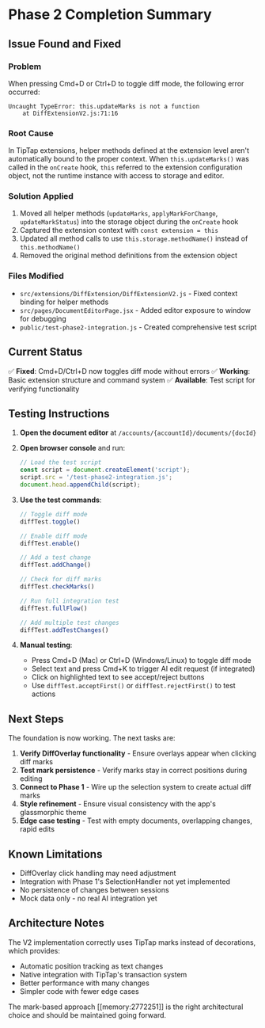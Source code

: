 # Phase 2 Completion Summary

## Issue Found and Fixed

### Problem
When pressing Cmd+D or Ctrl+D to toggle diff mode, the following error occurred:
```
Uncaught TypeError: this.updateMarks is not a function
    at DiffExtensionV2.js:71:16
```

### Root Cause
In TipTap extensions, helper methods defined at the extension level aren't automatically bound to the proper context. When `this.updateMarks()` was called in the `onCreate` hook, `this` referred to the extension configuration object, not the runtime instance with access to storage and editor.

### Solution Applied
1. Moved all helper methods (`updateMarks`, `applyMarkForChange`, `updateMarkStatus`) into the storage object during the `onCreate` hook
2. Captured the extension context with `const extension = this`
3. Updated all method calls to use `this.storage.methodName()` instead of `this.methodName()`
4. Removed the original method definitions from the extension object

### Files Modified
- `src/extensions/DiffExtension/DiffExtensionV2.js` - Fixed context binding for helper methods
- `src/pages/DocumentEditorPage.jsx` - Added editor exposure to window for debugging
- `public/test-phase2-integration.js` - Created comprehensive test script

## Current Status

✅ **Fixed**: Cmd+D/Ctrl+D now toggles diff mode without errors
✅ **Working**: Basic extension structure and command system
✅ **Available**: Test script for verifying functionality

## Testing Instructions

1. **Open the document editor** at `/accounts/{accountId}/documents/{docId}`

2. **Open browser console** and run:
   ```javascript
   // Load the test script
   const script = document.createElement('script');
   script.src = '/test-phase2-integration.js';
   document.head.appendChild(script);
   ```

3. **Use the test commands**:
   ```javascript
   // Toggle diff mode
   diffTest.toggle()
   
   // Enable diff mode
   diffTest.enable()
   
   // Add a test change
   diffTest.addChange()
   
   // Check for diff marks
   diffTest.checkMarks()
   
   // Run full integration test
   diffTest.fullFlow()
   
   // Add multiple test changes
   diffTest.addTestChanges()
   ```

4. **Manual testing**:
   - Press Cmd+D (Mac) or Ctrl+D (Windows/Linux) to toggle diff mode
   - Select text and press Cmd+K to trigger AI edit request (if integrated)
   - Click on highlighted text to see accept/reject buttons
   - Use `diffTest.acceptFirst()` or `diffTest.rejectFirst()` to test actions

## Next Steps

The foundation is now working. The next tasks are:

1. **Verify DiffOverlay functionality** - Ensure overlays appear when clicking diff marks
2. **Test mark persistence** - Verify marks stay in correct positions during editing  
3. **Connect to Phase 1** - Wire up the selection system to create actual diff marks
4. **Style refinement** - Ensure visual consistency with the app's glassmorphic theme
5. **Edge case testing** - Test with empty documents, overlapping changes, rapid edits

## Known Limitations

- DiffOverlay click handling may need adjustment
- Integration with Phase 1's SelectionHandler not yet implemented
- No persistence of changes between sessions
- Mock data only - no real AI integration yet

## Architecture Notes

The V2 implementation correctly uses TipTap marks instead of decorations, which provides:
- Automatic position tracking as text changes
- Native integration with TipTap's transaction system
- Better performance with many changes
- Simpler code with fewer edge cases

The mark-based approach [[memory:2772251]] is the right architectural choice and should be maintained going forward. 